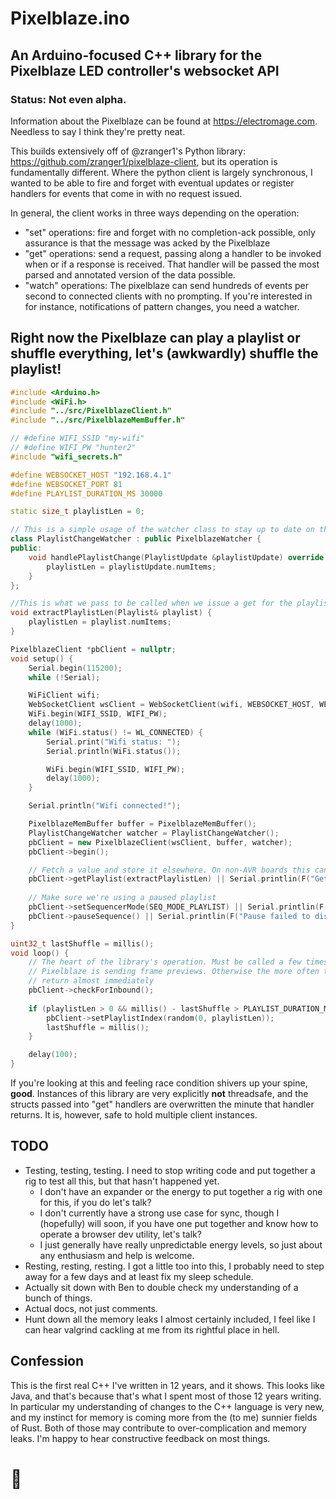 # Pixelblaze.ino
## An Arduino-focused C++ library for the Pixelblaze LED controller's websocket API
### Status: Not even alpha.

Information about the Pixelblaze can be found at https://electromage.com. Needless to say I think they're pretty neat.

This builds extensively off of @zranger1's Python library: https://github.com/zranger1/pixelblaze-client, but its 
operation is fundamentally different. Where the python client is largely synchronous, I wanted to be able to fire and
forget with eventual updates or register handlers for events that come in with no request issued.

In general, the client works in three ways depending on the operation:
 - "set" operations: fire and forget with no completion-ack possible, only assurance is that the message was acked by 
   the Pixelblaze
 - "get" operations: send a request, passing along a handler to be invoked when or if a response is received. That
   handler will be passed the most parsed and annotated version of the data possible.
 - "watch" operations: The pixelblaze can send hundreds of events per second to connected clients with no prompting.
   If you're interested in for instance, notifications of pattern changes, you need a watcher.


## Right now the Pixelblaze can play a playlist or shuffle everything, let's (awkwardly) shuffle the playlist!

```C++
#include <Arduino.h>
#include <WiFi.h>
#include "../src/PixelblazeClient.h"
#include "../src/PixelblazeMemBuffer.h"

// #define WIFI_SSID "my-wifi"
// #define WIFI_PW "hunter2"
#include "wifi_secrets.h"

#define WEBSOCKET_HOST "192.168.4.1"
#define WEBSOCKET_PORT 81
#define PLAYLIST_DURATION_MS 30000

static size_t playlistLen = 0;

// This is a simple usage of the watcher class to stay up to date on the length of the playlist
class PlaylistChangeWatcher : public PixelblazeWatcher {
public:
    void handlePlaylistChange(PlaylistUpdate &playlistUpdate) override {
        playlistLen = playlistUpdate.numItems;
    }
};

//This is what we pass to be called when we issue a get for the playlist
void extractPlaylistLen(Playlist& playlist) {
    playlistLen = playlist.numItems;
}

PixelblazeClient *pbClient = nullptr;
void setup() {
    Serial.begin(115200);
    while (!Serial);

    WiFiClient wifi;
    WebSocketClient wsClient = WebSocketClient(wifi, WEBSOCKET_HOST, WEBSOCKET_PORT);
    WiFi.begin(WIFI_SSID, WIFI_PW);
    delay(1000);
    while (WiFi.status() != WL_CONNECTED) {
        Serial.print("Wifi status: ");
        Serial.println(WiFi.status());

        WiFi.begin(WIFI_SSID, WIFI_PW);
        delay(1000);
    }

    Serial.println("Wifi connected!");

    PixelblazeMemBuffer buffer = PixelblazeMemBuffer();
    PlaylistChangeWatcher watcher = PlaylistChangeWatcher();
    pbClient = new PixelblazeClient(wsClient, buffer, watcher);
    pbClient->begin();

    // Fetch a value and store it elsewhere. On non-AVR boards this can now use closures!
    pbClient->getPlaylist(extractPlaylistLen) || Serial.printlin(F("Get playlist failed to dispatch"));
    
    // Make sure we're using a paused playlist
    pbClient->setSequencerMode(SEQ_MODE_PLAYLIST) || Serial.printlin(F("Set sequencer mode failed to dispatch"));
    pbClient->pauseSequence() || Serial.printlin(F("Pause failed to dispatch"));
}

uint32_t lastShuffle = millis();
void loop() {
    // The heart of the library's operation. Must be called a few times a second at least if the attached
    // Pixelblaze is sending frame previews. Otherwise the more often the better, if there's nothing to do it will
    // return almost immediately
    pbClient->checkForInbound();
    
    if (playlistLen > 0 && millis() - lastShuffle > PLAYLIST_DURATION_MS) {
        pbClient->setPlaylistIndex(random(0, playlistLen));
        lastShuffle = millis();
    }

    delay(100);
}
```

If you're looking at this and feeling race condition shivers up your spine, **good**. Instances of this library are very
explicitly **not** threadsafe, and the structs passed into "get" handlers are overwritten the minute that handler
returns. It is, however, safe to hold multiple client instances.

TODO
----
- Testing, testing, testing. I need to stop writing code and put together a rig to test all this, but that hasn't
  happened yet.
  - I don't have an expander or the energy to put together a rig with one for this, if you do let's talk?
  - I don't currently have a strong use case for sync, though I (hopefully) will soon, if you have one put together and
    know how to operate a browser dev utility, let's talk?
  - I just generally have really unpredictable energy levels, so just about any enthusiasm and help is welcome.
- Resting, resting, resting. I got a little too into this, I probably need to step away for a few days and at least
  fix my sleep schedule.
- Actually sit down with Ben to double check my understanding of a bunch of things.
- Actual docs, not just comments.
- Hunt down all the memory leaks I almost certainly included, I feel like I can hear valgrind cackling at me from its
  rightful place in hell.

Confession
----------
This is the first real C++ I've written in 12 years, and it shows. This looks like Java, and that's because that's what 
I spent most of those 12 years writing. In particular my understanding of changes to the C++ language is very new, and
my instinct for memory is coming more from the (to me) sunnier fields of Rust. Both of those may contribute to 
over-complication and memory leaks. I'm happy to hear constructive feedback on most things.

# 💜
